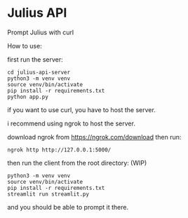 # Julius API

Prompt Julius with curl

How to use: 

first run the server:

```
cd julius-api-server
python3 -m venv venv
source venv/bin/activate
pip install -r requirements.txt
python app.py
```

if you want to use curl, you have to host the server.

i recommend using ngrok to host the server.

download ngrok from https://ngrok.com/download
then run:
```
ngrok http http://127.0.0.1:5000/
```

then run the client from the root directory: (WIP)

```
python3 -m venv venv
source venv/bin/activate
pip install -r requirements.txt
streamlit run streamlit.py
```

and you should be able to prompt it there.
